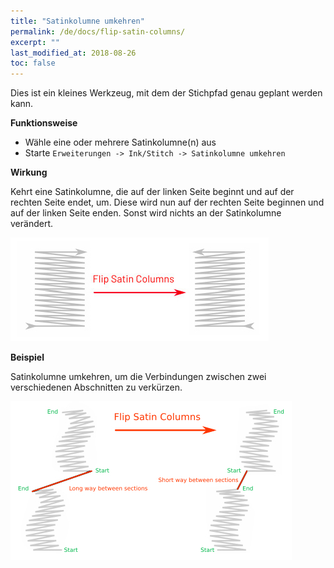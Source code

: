 ```yaml
---
title: "Satinkolumne umkehren"
permalink: /de/docs/flip-satin-columns/
excerpt: ""
last_modified_at: 2018-08-26
toc: false
---
```

Dies ist ein kleines Werkzeug, mit dem der Stichpfad genau geplant werden kann.

**Funktionsweise**

* Wähle eine oder mehrere Satinkolumne(n) aus
* Starte `Erweiterungen -> Ink/Stitch -> Satinkolumne umkehren`

**Wirkung**

Kehrt eine Satinkolumne, die auf der linken Seite beginnt und auf der rechten Seite endet, um. Diese wird nun auf der rechten Seite beginnen und auf der linken Seite enden.
Sonst wird nichts an der Satinkolumne verändert.

![Satinkolumne umkehren](/assets/images/docs/en/flip-satin-column.jpg)

**Beispiel**

Satinkolumne umkehren, um die Verbindungen zwischen zwei verschiedenen Abschnitten zu verkürzen.

![Satinkolumne umkehren](/assets/images/docs/en/flip-satin-columns-02.jpg)

